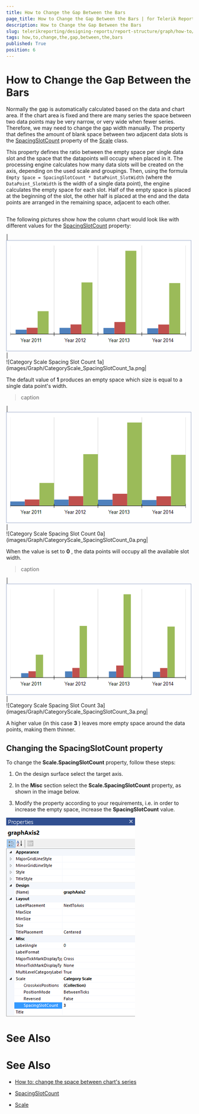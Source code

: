 ```yaml
---
title: How to Change the Gap Between the Bars
page_title: How to Change the Gap Between the Bars | for Telerik Reporting Documentation
description: How to Change the Gap Between the Bars
slug: telerikreporting/designing-reports/report-structure/graph/how-to/how-to-change-the-gap-between-the-bars
tags: how,to,change,the,gap,between,the,bars
published: True
position: 6
---
```


# How to Change the Gap Between the Bars



Normally the gap is automatically calculated based on the data and chart area.         If the chart area is fixed and there are many series the space between two data points may be very narrow,         or very wide when fewer series. Therefore, we may need to change the gap width manually.         The property that defines the amount of blank space between two adjacent data slots is the          [SpacingSlotCount](/reporting/api/Telerik.Reporting.Scale#Telerik_Reporting_Scale_SpacingSlotCount)          property of the  [Scale](/reporting/api/Telerik.Reporting.Scale)  class.       

This property defines the ratio between the empty space per single data slot and the space that the datapoints will occupy when placed in it.         The processing engine calculates how many data slots will be created on the axis, depending on the used scale and groupings.         Then, using the formula `Empty Space = SpacingSlotCount * DataPoint_SlotWidth` (where the         `DataPoint_SlotWidth` is the width of a single data point), the engine calculates the empty space         for each slot. Half of the empty space is placed at the beginning of the slot, the other half is placed at the end and the data points         are arranged in the remaining space, adjacent to each other.       

## 

The following pictures show how the column chart would look like with different values for the            [SpacingSlotCount](/reporting/api/Telerik.Reporting.Scale#Telerik_Reporting_Scale_SpacingSlotCount)  property:         



|  <br/>  ![Category Scale Spacing Slot Count 1](images/Graph/CategoryScale_SpacingSlotCount_1.png)|  <br/>  ![Category Scale Spacing Slot Count 1a](images/Graph/CategoryScale_SpacingSlotCount_1a.png|




The default value of __1__  produces an empty space which size is equal to a single data point's width.         


>caption 


|  <br/>  ![Category Scale Spacing Slot Count 0](images/Graph/CategoryScale_SpacingSlotCount_0.png)|  <br/>  ![Category Scale Spacing Slot Count 0a](images/Graph/CategoryScale_SpacingSlotCount_0a.png|




When the value is set to __0__ , the data points will occupy all the available slot width.         


>caption 


|  <br/>  ![Category Scale Spacing Slot Count 3](images/Graph/CategoryScale_SpacingSlotCount_3.png)|  <br/>  ![Category Scale Spacing Slot Count 3a](images/Graph/CategoryScale_SpacingSlotCount_3a.png|




A higher value (in this case __3__ ) leaves more empty space around the data points, making them thinner.         

## Changing the SpacingSlotCount property

To change the __Scale.SpacingSlotCount__  property, follow these steps:         

1. On the design surface select the target axis.             

1. In the __Misc__  section select the __Scale.SpacingSlotCount__  property, as shown in the image below.             

1. Modify the property according to your requirements, i.e. in order to increase the empty space, increase the __SpacingSlotCount__  value.               

  ![Graph Axis Spacing Slot Count Selected](images/Graph/GraphAxis_SpacingSlotCount_Selected.png)

# See Also


# See Also

 * [How to: change the space between chart's series](http://www.telerik.com/support/kb/reporting/details/how-to-change-the-space-between-charts-series)

 * [SpacingSlotCount](/reporting/api/Telerik.Reporting.Scale#Telerik_Reporting_Scale_SpacingSlotCount) 

 * [Scale](/reporting/api/Telerik.Reporting.Scale) 
